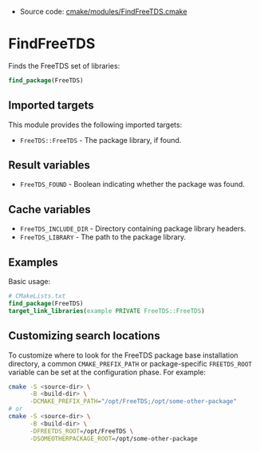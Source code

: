 <!-- This is auto-generated file. -->
* Source code: [cmake/modules/FindFreeTDS.cmake](https://github.com/petk/php-build-system/blob/master/cmake/cmake/modules/FindFreeTDS.cmake)

# FindFreeTDS

Finds the FreeTDS set of libraries:

```cmake
find_package(FreeTDS)
```

## Imported targets

This module provides the following imported targets:

* `FreeTDS::FreeTDS` - The package library, if found.

## Result variables

* `FreeTDS_FOUND` - Boolean indicating whether the package was found.

## Cache variables

* `FreeTDS_INCLUDE_DIR` - Directory containing package library headers.
* `FreeTDS_LIBRARY` - The path to the package library.

## Examples

Basic usage:

```cmake
# CMakeLists.txt
find_package(FreeTDS)
target_link_libraries(example PRIVATE FreeTDS::FreeTDS)
```

## Customizing search locations

To customize where to look for the FreeTDS package base
installation directory, a common `CMAKE_PREFIX_PATH` or
package-specific `FREETDS_ROOT` variable can be set at
the configuration phase. For example:

```sh
cmake -S <source-dir> \
      -B <build-dir> \
      -DCMAKE_PREFIX_PATH="/opt/FreeTDS;/opt/some-other-package"
# or
cmake -S <source-dir> \
      -B <build-dir> \
      -DFREETDS_ROOT=/opt/FreeTDS \
      -DSOMEOTHERPACKAGE_ROOT=/opt/some-other-package
```
